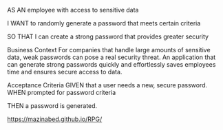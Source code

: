 AS AN employee with access to sensitive data

I WANT to randomly generate a password that meets certain criteria

SO THAT I can create a strong password that provides greater security

Business Context For companies that handle large amounts of sensitive data, weak passwords can pose a real security threat. An application that can generate strong passwords quickly and effortlessly saves employees time and ensures secure access to data.

Acceptance Criteria GIVEN that a user needs a new, secure password.
WHEN prompted for password criteria

THEN a password is generated.

https://mazinabed.github.io/RPG/
